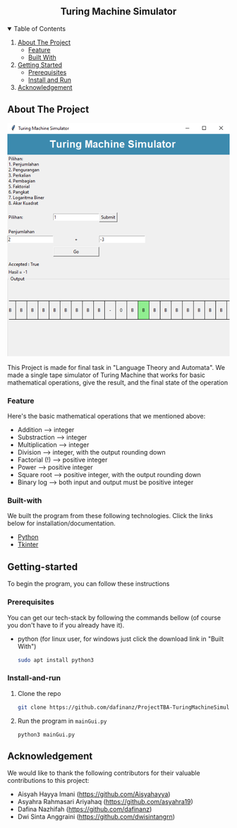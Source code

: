 <!-- TITLE -->
<h2 align="center">Turing Machine Simulator</h2>

<details open="open">
  <summary>Table of Contents</summary>
  <ol>
    <li>
      <a href="#about-the-project">About The Project</a>
      <ul>
        <li><a href="#Feature">Feature</a></li>
        <li><a href="#Built-with">Built With</a></li>
      </ul>
    </li>
    <li>
      <a href="#Getting-started">Getting Started</a>
      <ul>
        <li><a href="#Prerequisites">Prerequisites</a></li>
        <li><a href="#Install-and-run">Install and Run</a></li>
      </ul>
    </li>
    <li>
        <a href="#Acknowledgement">Acknowledgement</a>
    </li>
  </ol>
</details>

## About The Project

![GUI of this simulator][image-screenshot]

This Project is made for final task in "Language Theory and Automata". We made a single tape simulator of Turing Machine that works for basic mathematical operations, give the result, and the final state of the operation

### Feature

Here's the basic mathematical operations that we mentioned above:

- Addition --> integer
- Substraction --> integer
- Multiplication --> integer
- Division --> integer, with the output rounding down
- Factorial (!) --> positive integer
- Power --> positive integer
- Square root --> positive integer, with the output rounding down
- Binary log --> both input and output must be positive integer

### Built-with

We built the program from these following technologies. Click the links below for installation/documentation.

- [Python](https://www.python.org/downloads/)
- [Tkinter](https://docs.python.org/3/library/tkinter.html)

## Getting-started

To begin the program, you can follow these instructions

### Prerequisites
You can get our tech-stack by following the commands bellow (of course you don't have to if you already have it).

- python (for linux user, for windows just click the download link in "Built With")
  ```sh
  sudo apt install python3
  ```

### Install-and-run
1. Clone the repo
   ```sh
   git clone https://github.com/dafinanz/ProjectTBA-TuringMachineSimulator
   ```
2. Run the program in `mainGui.py`
   ```PY
   python3 mainGui.py
   ```

## Acknowledgement

We would like to thank the following contributors for their valuable contributions to this project:

- Aisyah Hayya Imani (https://github.com/Aisyahayya)
- Asyahra Rahmasari Ariyahaq (https://github.com/asyahra19)
- Dafina Nazhifah (https://github.com/dafinanz)
- Dwi Sinta Anggraini (https://github.com/dwisintangrn)

[image-screenshot]: img/screenshot.png
